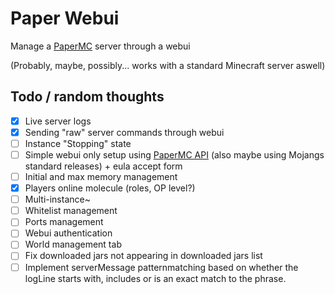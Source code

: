 # Paper Webui

Manage a [PaperMC](https://papermc.io/) server through a webui

(Probably, maybe, possibly... works with a standard Minecraft server aswell)

## Todo / random thoughts

- [x] Live server logs
- [x] Sending "raw" server commands through webui
- [ ] Instance "Stopping" state
- [ ] Simple webui only setup using [PaperMC API](https://api.papermc.io/v2/projects/paper/) (also maybe using Mojangs standard releases) + eula accept form
- [ ] Initial and max memory management
- [x] Players online molecule (roles, OP level?)
- [ ] Multi-instance~
- [ ] Whitelist management
- [ ] Ports management
- [ ] Webui authentication
- [ ] World management tab
- [ ] Fix downloaded jars not appearing in downloaded jars list
- [ ] Implement serverMessage patternmatching based on whether the logLine starts with, includes or is an exact match to the phrase.
